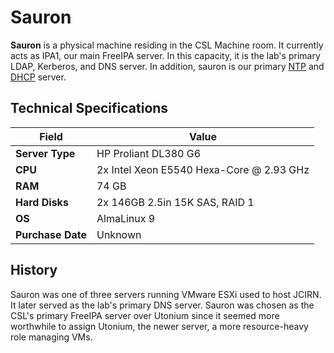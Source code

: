 # Sauron

**Sauron** is a physical machine residing in the CSL Machine room. It currently acts as IPA1, our main FreeIPA server. In this capacity, it is the lab's primary LDAP, Kerberos, and DNS server. In addition, sauron is our primary [NTP](../../technologies/networking/ntp.md) and [DHCP](../../technologies/networking/dhcp.md) server.

## Technical Specifications

| Field             | Value                                    |
| ----------------- | ---------------------------------------- |
| **Server Type**   | HP Proliant DL380 G6                     |
| **CPU**           | 2x Intel Xeon E5540 Hexa-Core @ 2.93 GHz |
| **RAM**           | 74 GB                                    |
| **Hard Disks**    | 2x 146GB 2.5in 15K SAS, RAID 1           |
| **OS**            | AlmaLinux 9                              |
| **Purchase Date** | Unknown                                  |

## History

Sauron was one of three servers running VMware ESXi used to host JCIRN. It later served as the lab's primary DNS server. Sauron was chosen as the CSL's primary FreeIPA server over Utonium since it seemed more worthwhile to assign Utonium, the newer server, a more resource-heavy role managing VMs.
